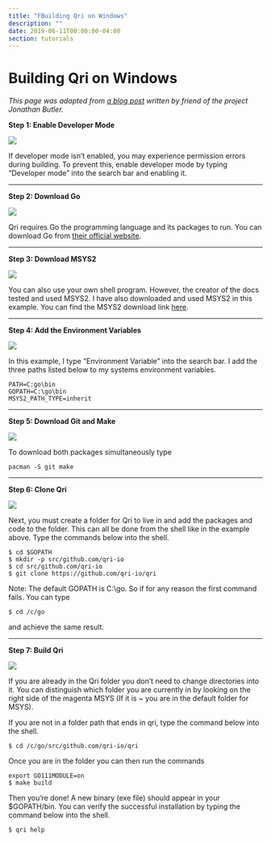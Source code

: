 ```yaml
---
title: "FBuilding Qri on Windows"
description: ""
date: 2019-06-11T00:00:00-04:00
section: tutorials
---
```


# Building Qri on Windows

*This page was adapted from [a blog post](https://medium.com/@jbutler18/how-to-install-qri-for-windows-83b019c79320) written by friend of the project Jonathan Butler.*


**Step 1: Enable Developer Mode** 

<div class="clear"></div>

<div class="diagram large">
  <img src="/graphics/windows_gifs/Step 0.gif" />
</div>

If developer mode isn’t enabled, you may experience permission errors during building. To prevent this, enable developer mode by typing “Developer mode” into the search bar and enabling it.

---

**Step 2: Download Go** 

<div class="clear"></div>

<div class="diagram large">
  <img src="/graphics/windows_gifs/Step 1.gif" />
</div>

Qri requires Go the programming language and its packages to run. You can download Go from [their official website](https://golang.org/dl/).

---

**Step 3: Download MSYS2**

<div class="clear"></div>

<div class="diagram large">
  <img src="/graphics/windows_gifs/Step 2.gif" />
</div>

You can also use your own shell program. However, the creator of the docs tested and used MSYS2. I have also downloaded and used MSYS2 in this example. You can find the MSYS2 download link [here](https://www.msys2.org/).

---

**Step 4: Add the Environment Variables**

<div class="clear"></div>

<div class="diagram large">
  <img src="/graphics/windows_gifs/Step 3.gif" />
</div>

In this example, I type “Environment Variable” into the search bar. I add the three paths listed below to my systems environment variables.

```
PATH=C:go\bin
GOPATH=C:\go\bin
MSYS2_PATH_TYPE=inherit
```

---

**Step 5: Download Git and Make**

<div class="clear"></div>

<div class="diagram large">
  <img src="/graphics/windows_gifs/Step 4.gif" />
</div>

To download both packages simultaneously type

```
pacman -S git make
```

---

**Step 6: Clone Qri**

<div class="clear"></div>

<div class="diagram large">
  <img src="/graphics/windows_gifs/Step 5.gif" />
</div>

Next, you must create a folder for Qri to live in and add the packages and code to the folder. This can all be done from the shell like in the example above. Type the commands below into the shell.

```
$ cd $GOPATH
$ mkdir -p src/github.com/qri-io
$ cd src/github.com/qri-io
$ git clone https://github.com/qri-io/qri
```

Note: The default GOPATH is C:\go. So if for any reason the first command fails. You can type

```
$ cd /c/go
```

and achieve the same result.

---

**Step 7: Build Qri**

<div class="clear"></div>

<div class="diagram large">
  <img src="/graphics/windows_gifs/Step 6.gif" />
</div>

If you are already in the Qri folder you don’t need to change directories into it. You can distinguish which folder you are currently in by looking on the right side of the magenta MSYS (If it is ~ you are in the default folder for MSYS).

If you are not in a folder path that ends in qri, type the command below into the shell.

```
$ cd /c/go/src/github.com/qri-io/qri
```

Once you are in the folder you can then run the commands

```
export GO111MODULE=on
$ make build
```

Then you’re done! A new binary (exe file) should appear in your $GOPATH/bin. You can verify the successful installation by typing the command below into the shell.

```
$ qri help
```